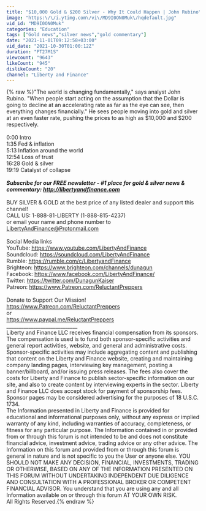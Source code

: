 ```yaml
---
title: "$10,000 Gold & $200 Silver - Why It Could Happen | John Rubino"
image: "https:\/\/i.ytimg.com\/vi\/MD9I0ON0Muk\/hqdefault.jpg"
vid_id: "MD9I0ON0Muk"
categories: "Education"
tags: ["Gold news","silver news","gold commentary"]
date: "2021-11-01T09:12:58+03:00"
vid_date: "2021-10-30T01:00:12Z"
duration: "PT27M1S"
viewcount: "9643"
likeCount: "945"
dislikeCount: "20"
channel: "Liberty and Finance"
---
```

{% raw %}&quot;The world is changing fundamentally,&quot; says analyst John Rubino. &quot;When people start acting on the assumption that the Dollar is going to decline at an accelerating rate as far as the eye can see, then everything changes financially.&quot; He sees people moving into gold and silver at an even faster rate, pushing the prices to as high as $10,000 and $200 respectively.<br /><br />0:00 Intro<br />1:35 Fed &amp; inflation<br />5:13 Inflation around the world<br />12:54 Loss of trust<br />16:28 Gold &amp; silver<br />19:19 Catalyst of collapse<br />_____________________________<br />Subscribe for our FREE newsletter - #1 place for gold &amp; silver news &amp; commentary: <a rel="nofollow" target="blank" href="http://libertyandfinance.com">http://libertyandfinance.com</a><br />_____________________________<br />BUY SILVER &amp; GOLD at the best price of any listed dealer and support this channel!<br />CALL US: 1-888-81-LIBERTY (1-888-815-4237)<br />or email your name and phone number to LibertyAndFinance@Protonmail.com<br /><br />Social Media links<br />YouTube: <a rel="nofollow" target="blank" href="https://www.youtube.com/LibertyAndFinance">https://www.youtube.com/LibertyAndFinance</a><br />Soundcloud: <a rel="nofollow" target="blank" href="https://soundcloud.com/LibertyAndFinance">https://soundcloud.com/LibertyAndFinance</a><br />Rumble: <a rel="nofollow" target="blank" href="https://rumble.com/c/LibertyandFinance">https://rumble.com/c/LibertyandFinance</a><br />Brighteon: <a rel="nofollow" target="blank" href="https://www.brighteon.com/channels/dunagun">https://www.brighteon.com/channels/dunagun</a><br />Facebook: <a rel="nofollow" target="blank" href="https://www.facebook.com/LibertyAndFinance/">https://www.facebook.com/LibertyAndFinance/</a><br />Twitter: <a rel="nofollow" target="blank" href="https://twitter.com/DunagunKaiser">https://twitter.com/DunagunKaiser</a><br />Patreon: <a rel="nofollow" target="blank" href="https://www.Patreon.com/ReluctantPreppers">https://www.Patreon.com/ReluctantPreppers</a> <br /><br />Donate to Support Our Mission!<br /><a rel="nofollow" target="blank" href="https://www.Patreon.com/ReluctantPreppers">https://www.Patreon.com/ReluctantPreppers</a> <br />or<br /><a rel="nofollow" target="blank" href="https://www.paypal.me/ReluctantPreppers">https://www.paypal.me/ReluctantPreppers</a><br />_____________________________<br />Liberty and Finance LLC receives financial compensation from its sponsors. The compensation is used is to fund both sponsor-specific activities and general report activities, website, and general and administrative costs. Sponsor-specific activities may include aggregating content and publishing that content on the Liberty and Finance website, creating and maintaining company landing pages, interviewing key management, posting a banner/billboard, and/or issuing press releases. The fees also cover the costs for Liberty and Finance to publish sector-specific information on our site, and also to create content by interviewing experts in the sector.  Liberty and Finance LLC does accept stock for payment of sponsorship fees. Sponsor pages may be considered advertising for the purposes of 18 U.S.C. 1734.<br />The Information presented in Liberty and Finance is provided for educational and informational purposes only, without any express or implied warranty of any kind, including warranties of accuracy, completeness, or fitness for any particular purpose. The Information contained in or provided from or through this forum is not intended to be and does not constitute financial advice, investment advice, trading advice or any other advice. The Information on this forum and provided from or through this forum is general in nature and is not specific to you the User or anyone else. YOU SHOULD NOT MAKE ANY DECISION, FINANCIAL, INVESTMENTS, TRADING OR OTHERWISE, BASED ON ANY OF THE INFORMATION PRESENTED ON THIS FORUM WITHOUT UNDERTAKING INDEPENDENT DUE DILIGENCE AND CONSULTATION WITH A PROFESSIONAL BROKER OR COMPETENT FINANCIAL ADVISOR. You understand that you are using any and all Information available on or through this forum AT YOUR OWN RISK.<br />All Rights Reserved.{% endraw %}
